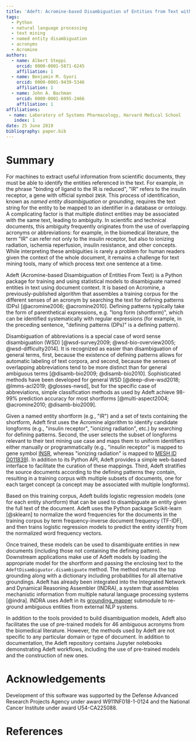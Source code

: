 ```yaml
---
title: 'Adeft: Acromine-based Disambiguation of Entities from Text with applications to the biomedical literature'
tags:
  - Python
  - natural language processing
  - text mining
  - named entity disambiguation
  - acronyms
  - Acromine
authors:
  - name: Albert Steppi
    orcid: 0000-0001-5871-6245
    affiliation: 1
  - name: Benjamin M. Gyori
    orcid: 0000-0001-9439-5346
    affiliation: 1
  - name: John A. Bachman
    orcid: 0000-0001-6095-2466
    affiliation: 1
affiliations:
 - name: Laboratory of Systems Pharmacology, Harvard Medical School
   index: 1
date: 25 June 2019
bibliography: paper.bib
---
```


# Summary

For machines to extract useful information from scientific documents, they must
be able to identify the entities referenced in the text. For example, in the
phrase "binding of ligand to the IR is reduced", "IR" refers to the insulin
receptor, a gene with official symbol ``INSR``. This process of identification,
known as *named entity disambiguation* or *grounding*, requires the text string
for the entity to be mapped to an identifier in a database or ontology. A
complicating factor is that multiple distinct entities may be associated with
the same text, leading to ambiguity. In scientific and technical documents,
this ambiguity frequently originates from the use of overlapping acronyms or
abbreviations: for example, in the biomedical literature, the term "IR" can
refer not only to the insulin receptor, but also to ionizing radiation,
ischemia reperfusion, insulin resistance, and other concepts. While
interpreting these ambiguities is rarely a problem for human readers given the
context of the whole document, it remains a challenge for text mining tools,
many of which process text one sentence at a time.

Adeft (Acromine-based Disambiguation of Entities From Text) is a Python package
for training and using statistical models to disambiguate named entities in
text using document context. It is based on Acromine, a previously-published
algorithm that assembles a training corpus for the different senses of an
acronym by searching the text for defining patterns (DPs) [@acromine2006;
@acromine2010]. Defining patterns typically take the form of parenthetical
expressions, e.g. "long form (shortform)", which can be identified
systematically with regular expressions (for example, in the preceding
sentence, "defining patterns (DPs)" is a defining pattern).

Disambiguation of abbreviations is a special case of word sense disambiguation
(WSD) [@wsd-survey2009; @wsd-bio-overview2005; @wsd-difficulty2014]. It is
recognized as easier than disambiguation of general terms, first, because the
existence of defining patterns allows for automatic labeling of text corpora,
and second, because the senses of overlapping abbreviations
tend to be more distinct than for general ambiguous terms
[@disamb-bio2009; @disamb-bio2010]. Sophisticated methods have been developed
for general WSD [@deep-dive-wsd2018; @lmms-acl2019; @glosses-nwsd], but for the
specific case of abbreviations, simple classification methods as used by Adeft
achieve 98-99% prediction accuracy for most shortforms [@multi-aspect2004;
@acromine2010; @disamb-bio2009].

Given a named entity shortform (e.g., "IR") and a set of texts containing the
shortform, Adeft first uses the Acromine algorithm to identify candidate
longforms (e.g., "insulin receptor", "ionizing radiation", etc.) by
searching for defining patterns. Second, the user selects the subset of
longforms relevant to their text mining use case and maps them to uniform
identifiers either manually or programmatically (e.g., "insulin receptor" is
mapped to gene symbol
[INSR](https://www.genenames.org/data/gene-symbol-report/#!/hgnc_id/HGNC:6091),
whereas "ionizing radiation" is mapped to [MESH ID
D011839](https://www.ncbi.nlm.nih.gov/mesh?term=Radiation,%20Ionizing)). In
addition to its Python API, Adeft provides a simple web-based interface to
facilitate the  curation of these mappings. Third, Adeft stratifies the source
documents according to the defining patterns they contain, resulting in a
training corpus with multiple subsets of documents, one for each target concept
(a concept may be associated with multiple longforms).

Based on this training corpus, Adeft builds logistic regression models (one for
each entity shortform) that can be used to disambiguate an entity given the
full text of the document. Adeft uses the Python package Scikit-learn
[@sklearn] to normalize the word frequencies for the documents in the training
corpus by term frequency-inverse document frequency (TF-IDF), and then trains
logistic regression models to predict the entity identity from the normalized
word frequency vectors.

Once trained, these models can be used to disambiguate entities in new
documents (including those not containing the defining pattern). Downstream
applications make use of Adeft models by loading the appropriate model for the
shortform and passing the enclosing text to the
``AdeftDisambiguator.disambiguate`` method. The method returns the top
grounding along with a dictionary including probabilities for all alternative
groundings. Adeft has already been integrated into the Integrated Network and
Dynamical Reasoning Assembler (INDRA), a system that assembles mechanistic
information from multiple natural language processing systems [@indra]. INDRA
uses Adeft in its [grounding_mapper](https://indra.readthedocs.io/en/latest/modules/preassembler/index.html#indra.preassembler.grounding_mapper.run_adeft_disambiguation)
submodule to re-ground ambiguous entities from external NLP systems.

In addition to the tools provided to build disambiguation models, Adeft also
facilitates the use of pre-trained models for 46 ambiguous acronyms from the
biomedical literature. However, the methods used by Adeft are not specific to
any particular domain or type of document. In addition to documentation, the
Adeft repository contains Jupyter notebooks demonstrating Adeft workflows,
including the use of pre-trained models and the construction of new ones.

# Acknowledgements

Development of this software was supported by the Defense Advanced Research
Projects Agency under award W911NF018-1-0124 and the National Cancer Institute
under award U54-CA225088.

# References

